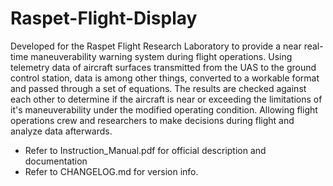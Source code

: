 # Raspet-Flight-Display
Developed for the Raspet Flight Research Laboratory to provide a near real-time maneuverability warning system during flight operations. Using telemetry data of aircraft surfaces transmitted from the UAS to the ground control station, data is among other things, converted to a workable format and passed through a set of equations. The results are checked against each other to determine if the aircraft is near or exceeding the limitations of it's maneuverability under the modified operating condition. Allowing flight operations crew and researchers to make decisions during flight and analyze data afterwards.

- Refer to Instruction_Manual.pdf for official description and documentation
- Refer to CHANGELOG.md for version info.
